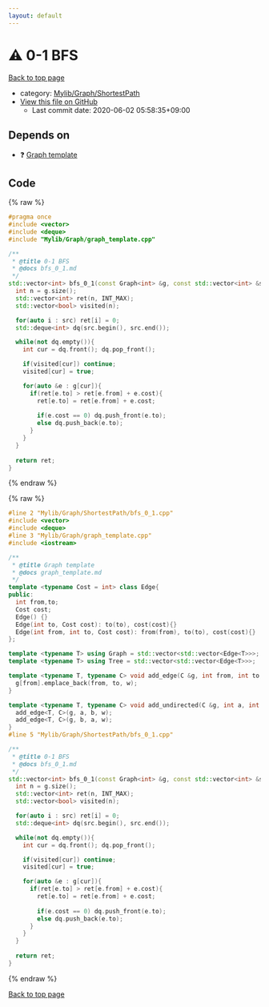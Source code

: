 ```yaml
---
layout: default
---
```


<!-- mathjax config similar to math.stackexchange -->
<script type="text/javascript" async
  src="https://cdnjs.cloudflare.com/ajax/libs/mathjax/2.7.5/MathJax.js?config=TeX-MML-AM_CHTML">
</script>
<script type="text/x-mathjax-config">
  MathJax.Hub.Config({
    TeX: { equationNumbers: { autoNumber: "AMS" }},
    tex2jax: {
      inlineMath: [ ['$','$'] ],
      processEscapes: true
    },
    "HTML-CSS": { matchFontHeight: false },
    displayAlign: "left",
    displayIndent: "2em"
  });
</script>

<script type="text/javascript" src="https://cdnjs.cloudflare.com/ajax/libs/jquery/3.4.1/jquery.min.js"></script>
<script src="https://cdn.jsdelivr.net/npm/jquery-balloon-js@1.1.2/jquery.balloon.min.js" integrity="sha256-ZEYs9VrgAeNuPvs15E39OsyOJaIkXEEt10fzxJ20+2I=" crossorigin="anonymous"></script>
<script type="text/javascript" src="../../../../assets/js/copy-button.js"></script>
<link rel="stylesheet" href="../../../../assets/css/copy-button.css" />


# :warning: 0-1 BFS

<a href="../../../../index.html">Back to top page</a>

* category: <a href="../../../../index.html#9a0780c4ad89eac4e850657d1e57c23a">Mylib/Graph/ShortestPath</a>
* <a href="{{ site.github.repository_url }}/blob/master/Mylib/Graph/ShortestPath/bfs_0_1.cpp">View this file on GitHub</a>
    - Last commit date: 2020-06-02 05:58:35+09:00




## Depends on

* :question: <a href="../graph_template.cpp.html">Graph template</a>


## Code

<a id="unbundled"></a>
{% raw %}
```cpp
#pragma once
#include <vector>
#include <deque>
#include "Mylib/Graph/graph_template.cpp"

/**
 * @title 0-1 BFS
 * @docs bfs_0_1.md
 */
std::vector<int> bfs_0_1(const Graph<int> &g, const std::vector<int> &src){
  int n = g.size();
  std::vector<int> ret(n, INT_MAX);
  std::vector<bool> visited(n);

  for(auto i : src) ret[i] = 0;
  std::deque<int> dq(src.begin(), src.end());

  while(not dq.empty()){
    int cur = dq.front(); dq.pop_front();

    if(visited[cur]) continue;
    visited[cur] = true;

    for(auto &e : g[cur]){
      if(ret[e.to] > ret[e.from] + e.cost){
        ret[e.to] = ret[e.from] + e.cost;
        
        if(e.cost == 0) dq.push_front(e.to);
        else dq.push_back(e.to);
      }
    }
  }
  
  return ret;
}

```
{% endraw %}

<a id="bundled"></a>
{% raw %}
```cpp
#line 2 "Mylib/Graph/ShortestPath/bfs_0_1.cpp"
#include <vector>
#include <deque>
#line 3 "Mylib/Graph/graph_template.cpp"
#include <iostream>

/**
 * @title Graph template
 * @docs graph_template.md
 */
template <typename Cost = int> class Edge{
public:
  int from,to;
  Cost cost;
  Edge() {}
  Edge(int to, Cost cost): to(to), cost(cost){}
  Edge(int from, int to, Cost cost): from(from), to(to), cost(cost){}
};

template <typename T> using Graph = std::vector<std::vector<Edge<T>>>;
template <typename T> using Tree = std::vector<std::vector<Edge<T>>>;

template <typename T, typename C> void add_edge(C &g, int from, int to, T w = 1){
  g[from].emplace_back(from, to, w);
}

template <typename T, typename C> void add_undirected(C &g, int a, int b, T w = 1){
  add_edge<T, C>(g, a, b, w);
  add_edge<T, C>(g, b, a, w);
}
#line 5 "Mylib/Graph/ShortestPath/bfs_0_1.cpp"

/**
 * @title 0-1 BFS
 * @docs bfs_0_1.md
 */
std::vector<int> bfs_0_1(const Graph<int> &g, const std::vector<int> &src){
  int n = g.size();
  std::vector<int> ret(n, INT_MAX);
  std::vector<bool> visited(n);

  for(auto i : src) ret[i] = 0;
  std::deque<int> dq(src.begin(), src.end());

  while(not dq.empty()){
    int cur = dq.front(); dq.pop_front();

    if(visited[cur]) continue;
    visited[cur] = true;

    for(auto &e : g[cur]){
      if(ret[e.to] > ret[e.from] + e.cost){
        ret[e.to] = ret[e.from] + e.cost;
        
        if(e.cost == 0) dq.push_front(e.to);
        else dq.push_back(e.to);
      }
    }
  }
  
  return ret;
}

```
{% endraw %}

<a href="../../../../index.html">Back to top page</a>

